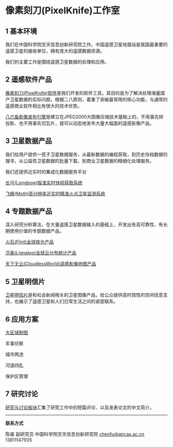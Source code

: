 # 像素刻刀(PixelKnife)工作室




## 1 基本环境

我们在中国科学院空天信息创新研究院工作。中国遥感卫星地面站是我国最重要的遥感卫星的接收单位，拥有庞大的遥感数据资源。

我们的主要工作是围绕遥感卫星数据的处理和应用。



## 2 遥感软件产品

[像素刻刀(PixelKnife)软件](soft_pixelknife.html)是我们开发的软件工具，其目的是为了解决处理海量国产卫星数据的实际问题，根据二八原则，着重了突破最常用的核心功能，与通常的遥感商业软件相比有很大的技术优势。

[八爪鱼影像发布引擎](soft_pixelknife.html)是建立在JPEG2000大图像压缩技术基础上的，不用事先转投影、也不用事先切瓦片，就可以动态地发布大量大幅面的遥感影像产品。



## 3 卫星数据产品

我们给用户提供一揽子卫星数据服务，从最新数据的编程获取，到历史存档数据的搜寻，从公益性卫星数据的批量下载，到商业卫星数据的精细化处理服务。

我们还提供近实时的集成化数据服务平台

[长弓(Longbow)版准实时快视获取系统](platform_longbow.html)

[飞蛾(Moth)高分辨率近实时精准火点卫星监测系统](platform_moth.html)



## 4 专题数据产品

深入研究分析算法，在大量遥感卫星数据输入的基础上，开发出有高可靠性、有长期使用价值的专题数据产品。



[火石(Flint)全球夜光产品](product_flint.html)

[沉香(Lignaloo)全球云分布统计产品](product_lignaloo.html)

[天下无云(CloudlessWorld)遥感影像地图产品](product_cloudless_world.html)



## 5 卫星明信片

[卫星明信片](picture.html)是和社会新闻相关的卫星图像产品，给公众提供高时效性的空间信息支持，也展示了遥感卫星和人们日常生活之间的紧密联系。



## 6 应用方案

[大区域制图](solution_imagemap.html)

军事侦察

城市两违

河道四乱

保护区管理



## 7 研究讨论

[研究与讨论板块](discuss.html)汇集了研究工作中的短篇评论、以及发表论文的中文简介。



---



**联系方式**

陈甫 副研究员
中国科学院空天信息创新研究院
chenfu@aircas.ac.cn
13811147935

